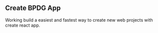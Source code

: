 ## Create BPDG App

Working build a easiest and fastest way to create new web projects with create react app.